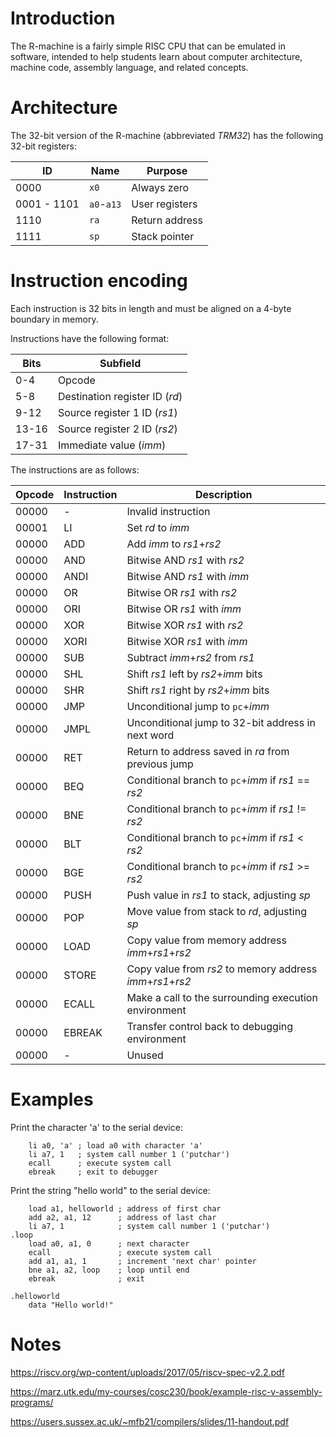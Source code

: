 # Introduction

The R-machine is a fairly simple RISC CPU that can be emulated in software, intended to help students learn about computer architecture, machine code, assembly language, and related concepts.

# Architecture

The 32-bit version of the R-machine (abbreviated *TRM32*) has the following 32-bit registers:

| ID | Name    | Purpose |
| -- | --------| ------- |
| 0000 | `x0` | Always zero |
| 0001 - 1101 | `a0`-`a13` | User registers |
| 1110 | `ra`    | Return address |
| 1111 | `sp`    | Stack pointer |

# Instruction encoding

Each instruction is 32 bits in length and must be aligned on a 4-byte boundary in memory.

Instructions have the following format:

| Bits    | Subfield |
| --------| ------- |
| 0-4     | Opcode |
| 5-8     | Destination register ID (*rd*) |
| 9-12    | Source register 1 ID (*rs1*) |
| 13-16   | Source register 2 ID (*rs2*) |
| 17-31   | Immediate value (*imm*) |

The instructions are as follows:

| Opcode  | Instruction | Description |
| --------| ------- |-----|
| 00000 | - | Invalid instruction |
| 00001 | LI | Set *rd* to *imm* |
| 00000 | ADD | Add *imm* to *rs1*+*rs2* |
| 00000 | AND | Bitwise AND *rs1* with *rs2* |
| 00000 | ANDI | Bitwise AND *rs1* with *imm* |
| 00000 | OR | Bitwise OR *rs1* with *rs2* |
| 00000 | ORI | Bitwise OR *rs1* with *imm* |
| 00000 | XOR | Bitwise XOR *rs1* with *rs2* |
| 00000 | XORI | Bitwise XOR *rs1* with *imm* |
| 00000 | SUB | Subtract *imm*+*rs2* from *rs1* |
| 00000 | SHL | Shift *rs1* left by *rs2*+*imm* bits |
| 00000 | SHR | Shift *rs1* right by *rs2*+*imm* bits |
| 00000 | JMP | Unconditional jump to `pc`+*imm* |
| 00000 | JMPL | Unconditional jump to 32-bit address in next word |
| 00000 | RET | Return to address saved in *ra* from previous jump |
| 00000 | BEQ | Conditional branch to `pc`+*imm* if *rs1* == *rs2* |
| 00000 | BNE | Conditional branch to `pc`+*imm* if *rs1* != *rs2* |
| 00000 | BLT | Conditional branch to `pc`+*imm* if *rs1* < *rs2* |
| 00000 | BGE | Conditional branch to `pc`+*imm* if *rs1* >= *rs2* |
| 00000 | PUSH | Push value in *rs1* to stack, adjusting *sp* |
| 00000 | POP | Move value from stack to *rd*, adjusting *sp* |
| 00000 | LOAD | Copy value from memory address *imm*+*rs1*+*rs2* |
| 00000 | STORE | Copy value from *rs2* to memory address *imm*+*rs1*+*rs2* |
| 00000 | ECALL | Make a call to the surrounding execution environment |
| 00000 | EBREAK | Transfer control back to debugging environment |
| 00000 | - | Unused |

# Examples

Print the character 'a' to the serial device:

```
    li a0, 'a' ; load a0 with character 'a'
    li a7, 1   ; system call number 1 ('putchar')
    ecall      ; execute system call
    ebreak     ; exit to debugger
```

Print the string "hello world" to the serial device:

```
    load a1, helloworld ; address of first char
    add a2, a1, 12      ; address of last char
    li a7, 1            ; system call number 1 ('putchar')
.loop
    load a0, a1, 0      ; next character
    ecall               ; execute system call
    add a1, a1, 1       ; increment 'next char' pointer
    bne a1, a2, loop    ; loop until end
    ebreak              ; exit

.helloworld
    data "Hello world!"
```

# Notes

https://riscv.org/wp-content/uploads/2017/05/riscv-spec-v2.2.pdf

https://marz.utk.edu/my-courses/cosc230/book/example-risc-v-assembly-programs/

https://users.sussex.ac.uk/~mfb21/compilers/slides/11-handout.pdf